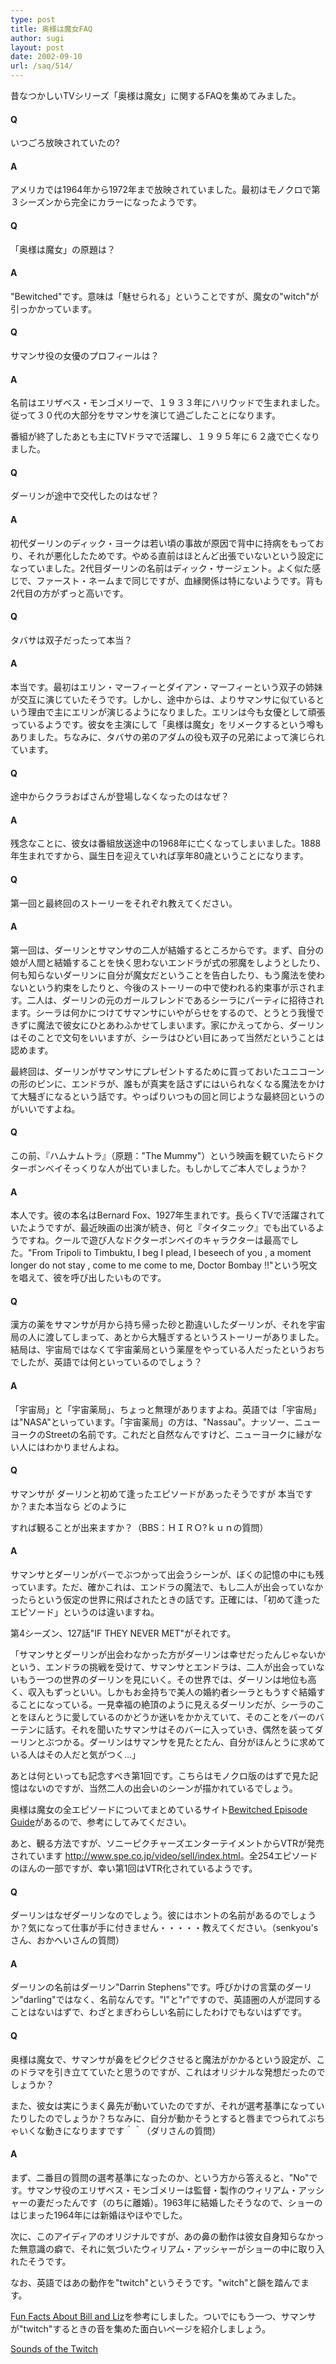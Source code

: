 ```yaml
---
type: post
title: 奥様は魔女FAQ
author: sugi
layout: post
date: 2002-09-10
url: /saq/514/
---
```

昔なつかしいTVシリーズ「奥様は魔女」に関するFAQを集めてみました。

#### Q 

いつごろ放映されていたの?

#### A 

アメリカでは1964年から1972年まで放映されていました。最初はモノクロで第３シーズンから完全にカラーになったようです。

#### Q 

「奥様は魔女」の原題は？

#### A 

"Bewitched"です。意味は「魅せられる」ということですが、魔女の"witch"が引っかかっています。

#### Q 

サマンサ役の女優のプロフィールは？

#### A 

名前はエリザベス・モンゴメリーで、１９３３年にハリウッドで生まれました。従って３０代の大部分をサマンサを演じて過ごしたことになります。

番組が終了したあとも主にTVドラマで活躍し、１９９５年に６２歳で亡くなりました。

#### Q 

ダーリンが途中で交代したのはなぜ？

#### A 

初代ダーリンのディック・ヨークは若い頃の事故が原因で背中に持病をもっており、それが悪化したためです。やめる直前はほとんど出張でいないという設定になっていました。2代目ダーリンの名前はディック・サージェント。よく似た感じで、ファースト・ネームまで同じですが、血縁関係は特にないようです。背も2代目の方がずっと高いです。

#### Q 

タバサは双子だったって本当？

#### A 

本当です。最初はエリン・マーフィーとダイアン・マーフィーという双子の姉妹が交互に演じていたそうです。しかし、途中からは、よりサマンサに似ているという理由で主にエリンが演じるようになりました。エリンは今も女優として頑張っているようです。彼女を主演にして「奥様は魔女」をリメークするという噂もありました。ちなみに、タバサの弟のアダムの役も双子の兄弟によって演じられています。

#### Q 

途中からクララおばさんが登場しなくなったのはなぜ？

#### A 

残念なことに、彼女は番組放送途中の1968年に亡くなってしまいました。1888年生まれですから、誕生日を迎えていれば享年80歳ということになります。

#### Q 

第一回と最終回のストーリーをそれぞれ教えてください。

#### A 

第一回は、ダーリンとサマンサの二人が結婚するところからです。まず、自分の娘が人間と結婚することを快く思わないエンドラが式の邪魔をしようとしたり、何も知らないダーリンに自分が魔女だということを告白したり、もう魔法を使わないという約束をしたりと、今後のストーリーの中で使われる約束事が示されます。二人は、ダーリンの元のガールフレンドであるシーラにパーティに招待されます。シーラは何かにつけてサマンサにいやがらせをするので、とうとう我慢できずに魔法で彼女にひとあわふかせてしまいます。家にかえってから、ダーリンはそのことで文句をいいますが、シーラはひどい目にあって当然だということは認めます。

最終回は、ダーリンがサマンサにプレゼントするために買っておいたユニコーンの形のピンに、エンドラが、誰もが真実を話さずにはいられなくなる魔法をかけて大騒ぎになるという話です。やっぱりいつもの回と同じような最終回というのがいいですよね。

#### Q 

この前、『ハムナムトラ』（原題："The Mummy"）という映画を観ていたらドクターボンベイそっくりな人が出ていました。もしかしてご本人でしょうか？

#### A 

本人です。彼の本名はBernard Fox、1927年生まれです。長らくTVで活躍されていたようですが、最近映画の出演が続き、何と『タイタニック』でも出ているようですね。クールで遊び人なドクターボンベイのキャラクターは最高でした。"From Tripoli to Timbuktu, I beg I plead, I beseech of you , a moment longer do not stay , come to me come to me, Doctor Bombay !!"という呪文を唱えて、彼を呼び出したいものです。

#### Q 

漢方の薬をサマンサが月から持ち帰った砂と勘違いしたダーリンが、それを宇宙局の人に渡してしまって、あとから大騒ぎするというストーリーがありました。結局は、宇宙局ではなくて宇宙薬局という薬屋をやっている人だったというおちでしたが、英語では何といっているのでしょう？

#### A 

「宇宙局」と「宇宙薬局」、ちょっと無理がありますよね。英語では「宇宙局」は"NASA"といっています。「宇宙薬局」の方は、"Nassau"。ナッソー、ニューヨークのStreetの名前です。これだと自然なんですけど、ニューヨークに縁がない人にはわかりませんよね。

#### Q 

サマンサが ダーリンと初めて逢ったエピソードがあったそうですが 本当ですか？また本当なら どのように

すれば観ることが出来ますか？（BBS：ＨＩＲＯ?ｋｕｎの質問）

#### A 

サマンサとダーリンがバーでぶつかって出会うシーンが、ぼくの記憶の中にも残っています。ただ、確かこれは、エンドラの魔法で、もし二人が出会っていなかったらという仮定の世界に飛ばされたときの話です。正確には、「初めて逢ったエピソード」というのは違いますね。

第4シーズン、127話"IF THEY NEVER MET"がそれです。

「サマンサとダーリンが出会わなかった方がダーリンは幸せだったんじゃないかという、エンドラの挑戦を受けて、サマンサとエンドラは、二人が出会っていないもう一つの世界のダーリンを見にいく。その世界では、ダーリンは地位も高く、収入もずっといい。しかもお金持ちで美人の婚約者シーラともうすぐ結婚することになっている。一見幸福の絶頂のように見えるダーリンだが、シーラのことをほんとうに愛しているのかどうか迷いをかかえていて、そのことをバーのバーテンに話す。それを聞いたサマンサはそのバーに入っていき、偶然を装ってダーリンとぶつかる。ダーリンはサマンサを見たとたん、自分がほんとうに求めている人はその人だと気がつく&hellip;」

あとは何といっても記念すべき第1回です。こちらはモノクロ版のはずで見た記憶はないのですが、当然二人の出会いのシーンが描かれているでしょう。

奥様は魔女の全エピソードについてまとめているサイト[Bewitched Episode Guide](http://www.bewitched.net/guides.htm)があるので、参考にしてみてください。

あと、観る方法ですが、ソニーピクチャーズエンターテイメントからVTRが発売されています <http://www.spe.co.jp/video/sell/index.html>。全254エピソードのほんの一部ですが、幸い第1回はVTR化されているようです。


####  Q

ダーリンはなぜダーリンなのでしょう。彼にはホントの名前があるのでしょうか？気になって仕事が手に付きません・・・・・教えてください。（senkyou'sさん、おかへいさんの質問）

####  A

ダーリンの名前はダーリン"Darrin&#160;Stephens"です。呼びかけの言葉のダーリン"darling"ではなく、名前なんです。"l"と"r"ですので、英語圏の人が混同することはないはずで、わざとまぎわらしい名前にしたわけでもないはずです。

####  Q

奥様は魔女で、サマンサが鼻をピクピクさせると魔法がかかるという設定が、このドラマを引き立てていたと思うのですが、これはオリジナルな発想だったのでしょうか？

また、彼女は実にうまく鼻先が動いていたのですが、それが選考基準になっていたりしたのでしょうか？ちなみに、自分が動かそうとすると唇までつられてぶちゃいくな動きになりますです＾＾（ダリさんの質問）

#### A

まず、二番目の質問の選考基準になったのか、という方から答えると、"No"です。サマンサ役のエリザベス・モンゴメリーは監督・製作のウィリアム・アッシャーの妻だったんです（のちに離婚）。1963年に結婚したそうなので、ショーのはじまった1964年には新婚ほやほやでした。

次に、このアイディアのオリジナルですが、あの鼻の動作は彼女自身知らなかった無意識の癖で、それに気づいたウィリアム・アッシャーがショーの中に取り入れたそうです。

なお、英語ではあの動作を"twitch"というそうです。"witch"と韻を踏んでます。

[Fun Facts About Bill and Liz](http://www.harpiesbizarre.com/funbillandliz.htm)を参考にしました。ついでにもう一つ、サマンサが"twitch"するときの音を集めた面白いページを紹介しましょう。

[Sounds of the Twitch](http://www.harpiesbizarre.com/soundfxtwitch.htm)
